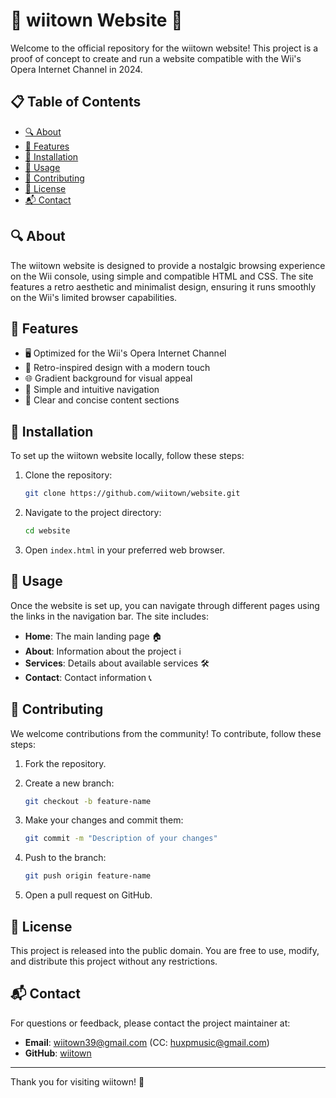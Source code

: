 # 🌌 wiitown Website 🌌

Welcome to the official repository for the wiitown website! This project is a proof of concept to create and run a website compatible with the Wii's Opera Internet Channel in 2024.

## 📋 Table of Contents

- [🔍 About](#about)
- [🌟 Features](#features)
- [🔧 Installation](#installation)
- [🚀 Usage](#usage)
- [🤝 Contributing](#contributing)
- [📝 License](#license)
- [📬 Contact](#contact)

## 🔍 About

The wiitown website is designed to provide a nostalgic browsing experience on the Wii console, using simple and compatible HTML and CSS. The site features a retro aesthetic and minimalist design, ensuring it runs smoothly on the Wii's limited browser capabilities.

## 🌟 Features

- 🖥️ Optimized for the Wii's Opera Internet Channel
- 🎨 Retro-inspired design with a modern touch
- 🌐 Gradient background for visual appeal
- 📂 Simple and intuitive navigation
- 📄 Clear and concise content sections

## 🔧 Installation

To set up the wiitown website locally, follow these steps:

1. Clone the repository:

    ```bash
    git clone https://github.com/wiitown/website.git
    ```

2. Navigate to the project directory:

    ```bash
    cd website
    ```

3. Open `index.html` in your preferred web browser.

## 🚀 Usage

Once the website is set up, you can navigate through different pages using the links in the navigation bar. The site includes:

- **Home**: The main landing page 🏠
- **About**: Information about the project ℹ️
- **Services**: Details about available services 🛠️
- **Contact**: Contact information 📞

## 🤝 Contributing

We welcome contributions from the community! To contribute, follow these steps:

1. Fork the repository.
2. Create a new branch:

    ```bash
    git checkout -b feature-name
    ```

3. Make your changes and commit them:

    ```bash
    git commit -m "Description of your changes"
    ```

4. Push to the branch:

    ```bash
    git push origin feature-name
    ```

5. Open a pull request on GitHub.

## 📝 License

This project is released into the public domain. You are free to use, modify, and distribute this project without any restrictions.

## 📬 Contact

For questions or feedback, please contact the project maintainer at:

- **Email**: wiitown39@gmail.com (CC: huxpmusic@gmail.com) 
- **GitHub**: [wiitown](https://github.com/wiitown)

---

Thank you for visiting wiitown! 🎉
